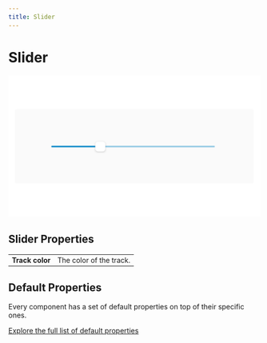 ```yaml
---
title: Slider
---
```

# Slider



![](/assets/slider.png)

## Slider Properties

|                 |                         |
|-----------------|-------------------------|
| **Track color** | The color of the track. |


## Default Properties

Every component has a set of default properties on top of their specific ones.

[Explore the full list of default properties](/components)